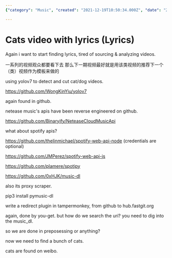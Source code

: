 ```yaml
---
{"category": "Music", "created": "2021-12-19T10:50:34.000Z", "date": "2021-12-19 10:50:34", "description": "The article discusses techniques for finding and extracting lyrics, detecting cat/dog videos using YOLOv7, and utilizing various APIs for music platforms like Netease Music and Spotify. The discussion also covers installing pymusic-dl, creating a redirect plugin for Tampermonkey, and searching URI in music_dl while finding cats on Weibo.", "modified": "2022-08-18T14:02:14.416Z", "tags": ["audio source", "lyric", "music", "project", "pyjom"], "title": "Cats Video With Lyrics_1"}

---
```


# Cats video with lyrics (Lyrics)

Again i want to start finding lyrics, tired of sourcing & analyzing videos.

一系列的视频观众都要看下去 那么下一期视频最好就是用该类视频的推荐下一个（类）视频作为模板来做的

using yolov7 to detect and cut cat/dog videos.

https://github.com/WongKinYiu/yolov7

again found in github.

netease music's apis have been reverse engineered on github.

https://github.com/Binaryify/NeteaseCloudMusicApi

what about spotify apis?

https://github.com/thelinmichael/spotify-web-api-node (credentials are optional)

https://github.com/JMPerez/spotify-web-api-js

https://github.com/plamere/spotipy

https://github.com/0xHJK/music-dl

also its proxy scraper.

pip3 install pymusic-dl

write a redirect plugin in tampermonkey, from github to hub.fastgit.org

again, done by you-get. but how do we search the uri? you need to dig into the music_dl.

so we are done in preposessing or anything?

now we need to find a bunch of cats.

cats are found on weibo.
